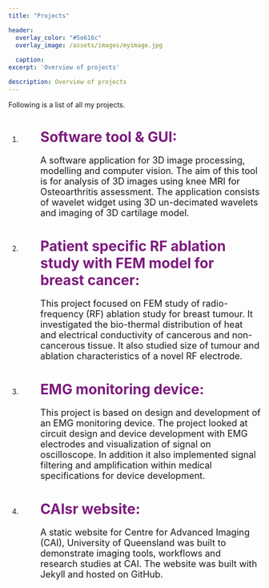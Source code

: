 ```yaml
---
title: "Projects"

header:
  overlay_color: "#5e616c"
  overlay_image: /assets/images/myimage.jpg
  
  caption:
excerpt: 'Overview of projects'

description: Overview of projects
---
```



Following is a list of all my projects.

1. <dl>
   <dd> <h1 style="color:#7d1b7e;"> Software tool & GUI: </h1> </dd>
   </dl>
   <dl>
   <dd> <font size="4">
   A software application for 3D image processing, modelling and computer vision.
   The aim of this tool is for analysis of 3D images using knee MRI for Osteoarthritis assessment.
   The application consists of wavelet widget using 3D un-decimated wavelets and imaging of 3D cartilage model.
   </font></dd>
   </dl>
 
 
2. <dl>
   <dd> <h1 style="color:#7d1b7e;"> Patient specific RF ablation study with FEM model for breast cancer: </h1> </dd>
   </dl>
   <dl>
   <dd> <font size="4">
   This project focused on FEM study of radio-frequency (RF) ablation study for breast tumour.
   It investigated the bio-thermal distribution of heat and electrical conductivity of cancerous and non-cancerous tissue.
   It also studied size of tumour and ablation characteristics of a novel RF electrode.
   </font></dd>
   </dl>


3. <dl>
   <dd> <h1 style="color:#7d1b7e;"> EMG monitoring device: </h1> </dd>
   </dl>
   <dl>
   <dd> <font size="4">
   This project is based on design and development of an EMG monitoring device. The project looked at circuit design
   and device development with EMG electrodes and visualization of signal on oscilloscope. In addition it also implemented 
   signal filtering and amplification within medical specifications for device development.
   </font></dd>
   </dl>
 

4. <dl>
   <dd> <h1 style="color:#7d1b7e;"> CAIsr website: </h1> </dd>
   </dl>
   <dl>
   <dd> <font size="4">
   A static website for Centre for Advanced Imaging (CAI), University of Queensland was built to demonstrate
   imaging tools, workflows and research studies at CAI. The website was built with Jekyll and hosted on GitHub.
   </font></dd>
   </dl>
 

